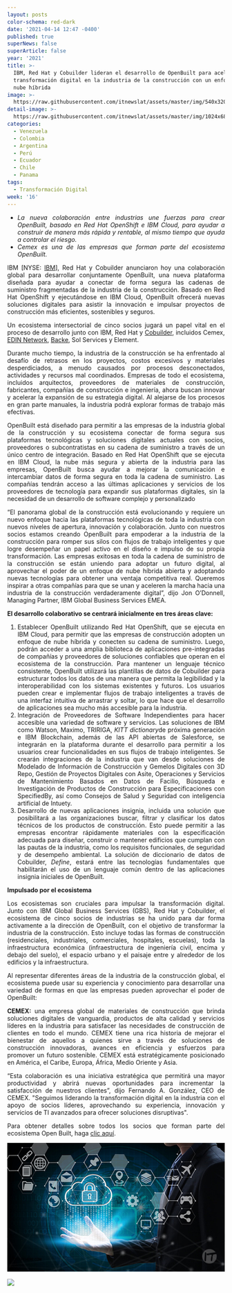 ```yaml
---
layout: posts
color-schema: red-dark
date: '2021-04-14 12:47 -0400'
published: true
superNews: false
superArticle: false
year: '2021'
title: >-
  IBM, Red Hat y Cobuilder lideran el desarrollo de OpenBuilt para acelerar la
  transformación digital en la industria de la construcción con un enfoque de
  nube híbrida
image: >-
  https://raw.githubusercontent.com/itnewslat/assets/master/img/540x320/IBM-Cloud-Pak-p.jpg
detail-image: >-
  https://raw.githubusercontent.com/itnewslat/assets/master/img/1024x680/IBM-Cloud-Pak-g.jpg
categories:
  - Venezuela
  - Colombia
  - Argentina
  - Perú
  - Ecuador
  - Chile
  - Panama
tags:
  - Transformación Digital
week: '16'
---
```

<ul style="list-style-type: disc; text-align: justify;">
	<li><em>La nueva colaboración entre industrias une fuerzas para crear OpenBuilt, basado en Red Hat OpenShift e IBM Cloud, para ayudar a construir de manera más rápida y rentable, al mismo tiempo que ayuda a controlar el riesgo.</em></li>
	<li><em>Cemex es una de las empresas que forman parte del ecosistema OpenBuilt. </em></li>
</ul>
<p style="text-align: justify;">IBM [NYSE: <a href="https://www.ibm.com/investor">IBM</a>], Red Hat y Cobuilder anunciaron hoy una colaboración global para desarrollar conjuntamente OpenBuilt, una nueva plataforma diseñada para ayudar a conectar de forma segura las cadenas de suministro fragmentadas de la industria de la construcción. Basado en Red Hat OpenShift y ejecutándose en IBM Cloud, OpenBuilt ofrecerá nuevas soluciones digitales para asistir la innovación e impulsar proyectos de construcción más eficientes, sostenibles y seguros.</p>
<p style="text-align: justify;">Un ecosistema intersectorial de cinco socios jugará un papel vital en el proceso de desarrollo junto con IBM, Red Hat y <a href="https://cobuilder.com/en/Cobuilder-welcomes-OpenBuilt/">Cobuilder</a>, incluidos Cemex, <a href="https://www.edinnetwork.com/edin-co-founds-openbuilt/">EDIN Network</a>, <a href="https://backe.no/blog">Backe</a>, Sol Services y Element.</p>
<p style="text-align: justify;">Durante mucho tiempo, la industria de la construcción se ha enfrentado al desafío de retrasos en los proyectos, costos excesivos y materiales desperdiciados, a menudo causados por procesos desconectados, actividades y recursos mal coordinados. Empresas de todo el ecosistema, incluidos arquitectos, proveedores de materiales de construcción, fabricantes, compañías de construcción e ingeniería, ahora buscan innovar y acelerar la expansión de su estrategia digital. Al alejarse de los procesos en gran parte manuales, la industria podrá explorar formas de trabajo más efectivas.</p>
<p style="text-align: justify;">OpenBuilt está diseñado para permitir a las empresas de la industria global de la construcción y su ecosistema conectar de forma segura sus plataformas tecnológicas y soluciones digitales actuales con socios, proveedores o subcontratistas en su cadena de suministro a través de un único centro de integración. Basado en Red Hat OpenShift que se ejecuta en IBM Cloud, la nube más segura y abierta de la industria para las empresas, OpenBuilt busca ayudar a mejorar la comunicación e intercambiar datos de forma segura en toda la cadena de suministro. Las compañías tendrán acceso a las últimas aplicaciones y servicios de los proveedores de tecnología para expandir sus plataformas digitales, sin la necesidad de un desarrollo de software complejo y personalizado</p>
<p style="text-align: justify;">“El panorama global de la construcción está evolucionando y requiere un nuevo enfoque hacia las plataformas tecnológicas de toda la industria con nuevos niveles de apertura, innovación y colaboración. Junto con nuestros socios estamos creando OpenBuilt para empoderar a la industria de la construcción para romper sus silos con flujos de trabajo inteligentes y que logre desempeñar un papel activo en el diseño e impulso de su propia transformación. Las empresas exitosas en toda la cadena de suministro de la construcción se están uniendo para adoptar un futuro digital, al aprovechar el poder de un enfoque de nube híbrida abierta y adoptando nuevas tecnologías para obtener una ventaja competitiva real. Queremos inspirar a otras compañías para que se unan y aceleren la marcha hacia una industria de la construcción verdaderamente digital”, dijo Jon O’Donnell, Managing Partner, IBM Global Business Services EMEA.</p>
<p style="text-align: justify;"><strong>El desarrollo colaborativo se centrará inicialmente en tres áreas clave:</strong></p>

<ol style="text-align: justify;" start="1">
	<li>Establecer OpenBuilt utilizando Red Hat OpenShift, que se ejecuta en IBM Cloud, para permitir que las empresas de construcción adopten un enfoque de nube híbrida y conecten su cadena de suministro. Luego, podrán acceder a una amplia biblioteca de aplicaciones pre-integradas de compañías y proveedores de soluciones confiables que operan en el ecosistema de la construcción. Para mantener un lenguaje técnico consistente, OpenBuilt utilizará las plantillas de datos de Cobuilder para estructurar todos los datos de una manera que permita la legibilidad y la interoperabilidad con los sistemas existentes y futuros. Los usuarios pueden crear e implementar flujos de trabajo inteligentes a través de una interfaz intuitiva de arrastrar y soltar, lo que hace que el desarrollo de aplicaciones sea mucho más accesible para la industria.</li>
	<li>Integración de Proveedores de Software Independientes para hacer accesible una variedad de software y servicios. Las soluciones de IBM como Watson, Maximo, TRIRIGA, <em>KITT dictionary</em>de próxima generación e IBM Blockchain, además de las API abiertas de Salesforce, se integrarán en la plataforma durante el desarrollo para permitir a los usuarios crear funcionalidades en sus flujos de trabajo inteligentes. Se crearán integraciones de la industria que van desde soluciones de Modelado de Información de Construcción y Gemelos Digitales con 3D Repo, Gestión de Proyectos Digitales con Asite, Operaciones y Servicios de Mantenimiento Basados en Datos de Facilio, Búsqueda e Investigación de Productos de Construcción para Especificaciones con SpecifiedBy, así como Consejos de Salud y Seguridad con inteligencia artificial de Intuety.</li>
	<li>Desarrollo de nuevas aplicaciones insignia, incluida una solución que posibilitará a las organizaciones buscar, filtrar y clasificar los datos técnicos de los productos de construcción. Esto puede permitir a las empresas encontrar rápidamente materiales con la especificación adecuada para diseñar, construir o mantener edificios que cumplan con las pautas de la industria, como los requisitos funcionales, de seguridad y de desempeño ambiental. La solución de diccionario de datos de Cobuilder, <em>Define</em>, estará entre las tecnologías fundamentales que habilitarán el uso de un lenguaje común dentro de las aplicaciones insignia iniciales de OpenBuilt.</li>
</ol>
<p style="text-align: justify;"><strong>Impulsado por el ecosistema</strong></p>
<p style="text-align: justify;">Los ecosistemas son cruciales para impulsar la transformación digital. Junto con IBM Global Business Services (GBS), Red Hat y Cobuilder, el ecosistema de cinco socios de industrias se ha unido para dar forma activamente a la dirección de OpenBuilt, con el objetivo de transformar la industria de la construcción. Esto incluye todas las formas de construcción (residenciales, industriales, comerciales, hospitales, escuelas), toda la infraestructura económica (infraestructura de ingeniería civil, encima y debajo del suelo), el espacio urbano y el paisaje entre y alrededor de los edificios y la infraestructura.</p>
<p style="text-align: justify;">Al representar diferentes áreas de la industria de la construcción global, el ecosistema puede usar su experiencia y conocimiento para desarrollar una variedad de formas en que las empresas pueden aprovechar el poder de OpenBuilt:</p>
<p style="text-align: justify;"><strong>CEMEX:</strong> una empresa global de materiales de construcción que brinda soluciones digitales de vanguardia, productos de alta calidad y servicios líderes en la industria para satisfacer las necesidades de construcción de clientes en todo el mundo. CEMEX tiene una rica historia de mejorar el bienestar de aquellos a quienes sirve a través de soluciones de construcción innovadoras, avances en eficiencia y esfuerzos para promover un futuro sostenible. CEMEX está estratégicamente posicionado en América, el Caribe, Europa, África, Medio Oriente y Asia.</p>
<p style="text-align: justify;">“Esta colaboración es una iniciativa estratégica que permitirá una mayor productividad y abrirá nuevas oportunidades para incrementar la satisfacción de nuestros clientes”, dijo Fernando A. González, CEO de CEMEX. "Seguimos liderando la transformación digital en la industria con el apoyo de socios líderes, aprovechando su experiencia, innovación y servicios de TI avanzados para ofrecer soluciones disruptivas".</p>
<p style="text-align: justify;">Para obtener detalles sobre todos los socios que forman parte del ecosistema Open Built, haga <a href="https://newsroom.ibm.com/2021-04-14-IBM-Red-Hat-and-Cobuilder-Spearhead-Development-of-OpenBuilt-to-Accelerate-Digital-Transformation-across-the-Construction-Industry-with-a-Hybrid-Cloud-Approach">clic aquí</a>.</p>

![](https://raw.githubusercontent.com/itnewslat/assets/master/img/540x320/IBM-Cloud-Pak-p.jpg)

<img src="https://tracker.metricool.com/c3po.jpg?hash=56f88a41e39ab42c063cc51676587a04"/>
